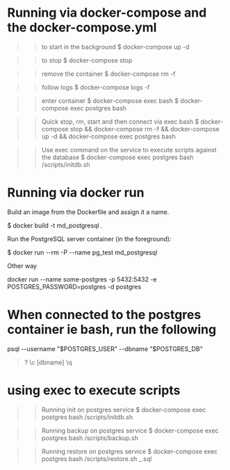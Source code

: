 
# Running via docker-compose and the docker-compose.yml

>> to start in the background
$ docker-compose up -d

>> to stop 
$ docker-compose stop

>> remove the container
$ docker-compose rm -f

>> follow logs
$ docker-compose logs -f

>> enter container
$ docker-compose exec <service> bash
$  docker-compose exec postgres bash

>> Quick stop, rm, start and then connect via exec bash
$  docker-compose stop && docker-compose rm -f &&  docker-compose up -d && docker-compose exec postgres bash

>> Use exec command on the service to execute scripts against the database
$ docker-compose exec postgres bash /scripts/initdb.sh


# Running via docker run
Build an image from the Dockerfile and assign it a name.

$ docker build -t md_postgresql .


Run the PostgreSQL server container (in the foreground):

$ docker run --rm -P --name pg_test md_postgresql


Other way

docker run --name some-postgres -p 5432:5432 -e POSTGRES_PASSWORD=postgres -d postgres

# When connected to the postgres container ie bash, run the following

psql --username "$POSTGRES_USER" --dbname "$POSTGRES_DB"
> \?
> \c [dbname]
> \q


# using exec to execute scripts

>> Running init on postgres service
$ docker-compose exec postgres bash /scripts/initdb.sh <dbname> <password>

>> Running backup on postgres service
$  docker-compose exec postgres bash /scripts/backup.sh <dbname>

>> Running restore on postgres service
$  docker-compose exec postgres bash /scripts/restore.sh <dbname> <dbname>_<yyyymmdd-hhmmss>.sql
